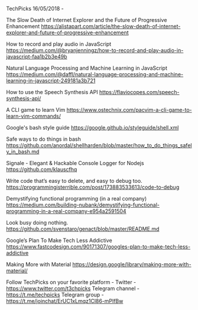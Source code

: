 TechPicks 16/05/2018 -

The Slow Death of Internet Explorer and the Future of Progressive Enhancement
https://alistapart.com/article/the-slow-death-of-internet-explorer-and-future-of-progressive-enhancement

How to record and play audio in JavaScript
https://medium.com/@bryanjenningz/how-to-record-and-play-audio-in-javascript-faa1b2b3e49b

Natural Language Processing and Machine Learning in JavaScript
https://medium.com/@daffl/natural-language-processing-and-machine-learning-in-javascript-249181a3b721

How to use the Speech Synthesis API
https://flaviocopes.com/speech-synthesis-api/

A CLI game to learn Vim
https://www.ostechnix.com/pacvim-a-cli-game-to-learn-vim-commands/

Google's bash style guide
https://google.github.io/styleguide/shell.xml

Safe ways to do things in bash
https://github.com/anordal/shellharden/blob/master/how_to_do_things_safely_in_bash.md

Signale - Elegant & Hackable Console Logger for Nodejs
https://github.com/klauscfhq

Write code that’s easy to delete, and easy to debug too.
https://programmingisterrible.com/post/173883533613/code-to-debug

Demystifying functional programming (in a real company)
https://medium.com/building-nubank/demystifying-functional-programming-in-a-real-company-e954a2591504

Look busy doing nothing.
https://github.com/svenstaro/genact/blob/master/README.md

Google’s Plan To Make Tech Less Addictive
https://www.fastcodesign.com/90171307/googles-plan-to-make-tech-less-addictive

Making More with Material
https://design.google/library/making-more-with-material/

Follow TechPicks on your favorite platform -
Twitter - https://www.twitter.com/t3chpicks
Telegram channel - https://t.me/techpicks
Telegram group - https://t.me/joinchat/ErUC1xLmqz1Cl86-mPlfBw